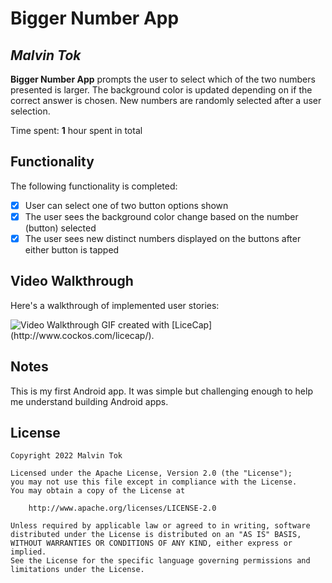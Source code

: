 # Bigger Number App

## *Malvin Tok*

**Bigger Number App** prompts the user to select which of the two numbers presented is larger. The background color is updated depending on if the correct answer is chosen. New numbers are randomly selected after a user selection.

Time spent: **1** hour spent in total

## Functionality

The following functionality is completed:

* [x] User can select one of two button options shown
* [x] The user sees the background color change based on the number (button) selected
* [x] The user sees new distinct numbers displayed on the buttons after either button is tapped

## Video Walkthrough

Here's a walkthrough of implemented user stories:

<img src='https://giphy.com/embed/R4gO4BamLvbGtdoiXD' title='Video Walkthrough' width='' alt='Video Walkthrough' />
GIF created with [LiceCap](http://www.cockos.com/licecap/).

## Notes

This is my first Android app. It was simple but challenging enough to help me understand building Android apps.

## License

    Copyright 2022 Malvin Tok

    Licensed under the Apache License, Version 2.0 (the "License");
    you may not use this file except in compliance with the License.
    You may obtain a copy of the License at

        http://www.apache.org/licenses/LICENSE-2.0

    Unless required by applicable law or agreed to in writing, software
    distributed under the License is distributed on an "AS IS" BASIS,
    WITHOUT WARRANTIES OR CONDITIONS OF ANY KIND, either express or implied.
    See the License for the specific language governing permissions and
    limitations under the License.